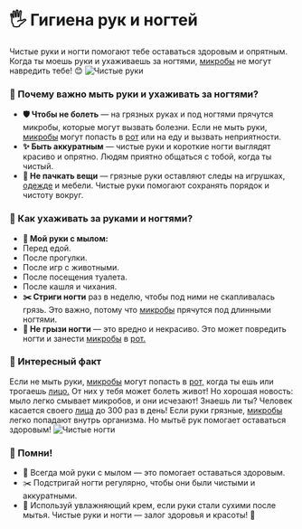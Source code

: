 # **🖐️ Гигиена рук и ногтей**
Чистые руки и ногти помогают тебе оставаться здоровым и опрятным. Когда ты моешь руки и ухаживаешь за ногтями, [микробы](../microbs/microbs.md) не могут навредить тебе! 😊
![Чистые руки](https://oxymaxplayroom.com/ru/content/images/2019/01/hqdefault-1.jpg)
### 🤔 Почему важно мыть руки и ухаживать за ногтями?
- **🛡️ Чтобы не болеть** — на грязных руках и под ногтями прячутся микробы, которые могут вызвать болезни. Если не мыть руки, [микробы](../microbs/microbs.md) могут попасть в [рот](../hygiena_mouse/hygiena_mouse.md) или на еду и вызвать неприятности.
- **✨ Быть аккуратным** — чистые руки и короткие ногти выглядят красиво и опрятно. Людям приятно общаться с тобой, когда ты чистый.
- **🧸 Не пачкать вещи** — грязные руки оставляют следы на игрушках, [одежде](../hygiene_clothes_shoes/hygiene_clothes_shoes.md) и мебели. Чистые руки помогают сохранять порядок и чистоту вокруг.
### 🧴 Как ухаживать за руками и ногтями?
- **🧼 Мой руки с мылом:**
- Перед едой.
- После прогулки.
- После игр с животными.
- После посещения туалета.
- После кашля и чихания.
- **✂️ Стриги ногти** раз в неделю, чтобы под ними не скапливалась грязь. Это важно, потому что [микробы](../microbs/microbs.md) прячутся под длинными ногтями.
- **🚫 Не грызи ногти** — это вредно и некрасиво. Это может повредить ногти и занести [микробы](../microbs/microbs.md) в [рот.](../hygiena_mouse/hygiena_mouse.md)
### 🤩 Интересный факт
Если не мыть руки, [микробы](../microbs/microbs.md) могут попасть в [рот,](../hygiena_mouse/hygiena_mouse.md) когда ты ешь или трогаешь [лицо.](../hygiene_body_face/hygiene_body_face.md) От них у тебя может болеть живот! Но хорошая новость: мыло легко смывает микробов, и они исчезают!
Знаешь ли ты? Человек касается своего [лица](../hygiene_body_face/hygiene_body_face.md) до 300 раз в день! Если руки грязные, [микробы](../microbs/microbs.md) легко попадают внутрь организма. Но мытьё рук помогает оставаться здоровым!
![Чистые ногти](https://39gkp.by/files/00930/obj/120/76503/img/chistye_ruki3.jpg)
### 📌 Помни!
- 🧼 Всегда мой руки с мылом — это помогает оставаться здоровым.
- ✂️ Подстригай ногти регулярно, чтобы они были чистыми и аккуратными.
- 🧴 Используй увлажняющий крем, если руки стали сухими после мытья.
Чистые руки и ногти — залог здоровья и красоты! 🌟
